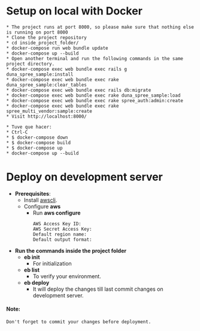 # Setup on local with Docker
    * The project runs at port 8000, so please make sure that nothing else is running on port 8000
    * Clone the project repository
    * cd inside_project_folder/
    * docker-compose run web bundle update
    * docker-compose up --build
    * Open another terminal and run the following commands in the same project directory.
    * docker-compose exec web bundle exec rails g duna_spree_sample:install
    * docker-compose exec web bundle exec rake duna_spree_sample:clear_tables
    * docker-compose exec web bundle exec rails db:migrate
    * docker-compose exec web bundle exec rake duna_spree_sample:load
    * docker-compose exec web bundle exec rake spree_auth:admin:create
    * docker-compose exec web bundle exec rake spree_multi_vendor:sample:create
    * Visit http://localhost:8000/

    * Tuve que hacer:
    * Ctrl-C
    * $ docker-compose down
    * $ docker-compose build
    * $ docker-compose up
    * docker-compose up --build



# Deploy on development server
* **Prerequisites**:
    * Install [awscli](https://docs.aws.amazon.com/cli/latest/userguide/install-cliv2-linux.html).
    * Configure **aws**
        * Run **aws configure**
            ```
          AWS Access Key ID: 
          AWS Secret Access Key: 
          Default region name: 
          Default output format:
* **Run the commands inside the project folder**
    * **eb init**
        * For initialization
    * **eb list**
        * To verify your environment.
    * **eb deploy**
        * It will deploy the changes till last commit changes on development server.
        
#### Note:
    Don't forget to commit your changes before deployment.
